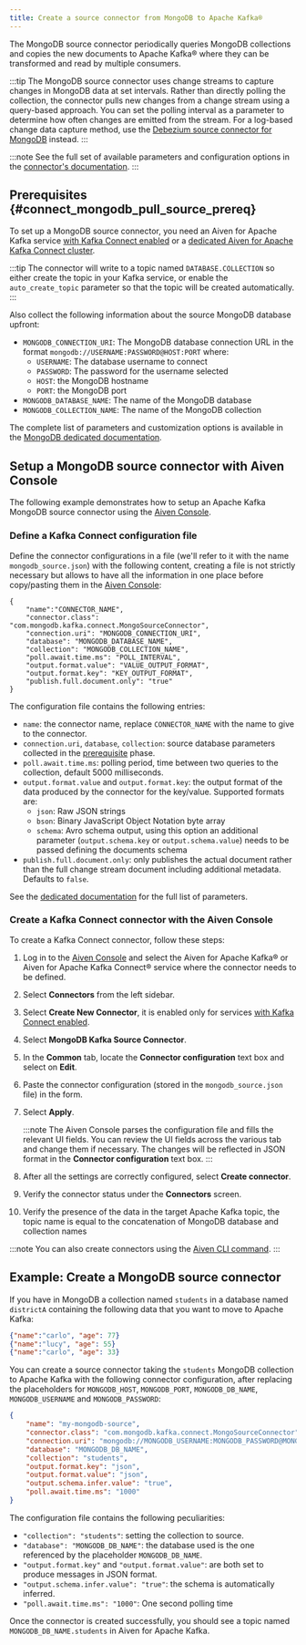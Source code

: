 ```yaml
---
title: Create a source connector from MongoDB to Apache Kafka®
---
```


The MongoDB source connector periodically queries MongoDB collections
and copies the new documents to Apache Kafka® where they can be
transformed and read by multiple consumers.

:::tip
The MongoDB source connector uses change streams to capture changes in
MongoDB data at set intervals. Rather than directly polling the
collection, the connector pulls new changes from a change stream using a
query-based approach. You can set the polling interval as a parameter to
determine how often changes are emitted from the stream. For a log-based
change data capture method, use the [Debezium source connector for
MongoDB](https://debezium.io/documentation/reference/stable/connectors/mongodb.html)
instead.
:::

:::note
See the full set of available parameters and configuration
options in the [connector's
documentation](https://docs.mongodb.com/kafka-connector/current/).
:::

## Prerequisites {#connect_mongodb_pull_source_prereq}

To set up a MongoDB source connector, you need an Aiven for Apache Kafka
service [with Kafka Connect enabled](enable-connect) or a
[dedicated Aiven for Apache Kafka Connect cluster](/docs/products/kafka/kafka-connect/get-started#apache_kafka_connect_dedicated_cluster).

:::tip
The connector will write to a topic named `DATABASE.COLLECTION` so
either create the topic in your Kafka service, or enable the
`auto_create_topic` parameter so that the topic will be created
automatically.
:::

Also collect the following information about the
source MongoDB database upfront:

-   `MONGODB_CONNECTION_URI`: The MongoDB database connection URL in the
    format `mongodb://USERNAME:PASSWORD@HOST:PORT` where:
    -   `USERNAME`: The database username to connect
    -   `PASSWORD`: The password for the username selected
    -   `HOST`: the MongoDB hostname
    -   `PORT`: the MongoDB port
-   `MONGODB_DATABASE_NAME`: The name of the MongoDB database
-   `MONGODB_COLLECTION_NAME`: The name of the MongoDB collection

The complete list of parameters and customization options is available
in the [MongoDB dedicated
documentation](https://docs.mongodb.com/kafka-connector/current/).

## Setup a MongoDB source connector with Aiven Console

The following example demonstrates how to setup an Apache Kafka MongoDB
source connector using the [Aiven Console](https://console.aiven.io/).

### Define a Kafka Connect configuration file

Define the connector configurations in a file (we'll refer to it with
the name `mongodb_source.json`) with the following content, creating a
file is not strictly necessary but allows to have all the information in
one place before copy/pasting them in the [Aiven
Console](https://console.aiven.io/):

```
{
    "name":"CONNECTOR_NAME",
    "connector.class": "com.mongodb.kafka.connect.MongoSourceConnector",
    "connection.uri": "MONGODB_CONNECTION_URI",
    "database": "MONGODB_DATABASE_NAME",
    "collection": "MONGODB_COLLECTION_NAME",
    "poll.await.time.ms": "POLL_INTERVAL",
    "output.format.value": "VALUE_OUTPUT_FORMAT",
    "output.format.key": "KEY_OUTPUT_FORMAT",
    "publish.full.document.only": "true"
}
```

The configuration file contains the following entries:

-   `name`: the connector name, replace `CONNECTOR_NAME` with the name
    to give to the connector.
-   `connection.uri`, `database`, `collection`: source database
    parameters collected in the
    [prerequisite](/docs/products/kafka/kafka-connect/howto/mongodb-poll-source-connector#connect_mongodb_pull_source_prereq) phase.
-   `poll.await.time.ms`: polling period, time between two queries to
    the collection, default 5000 milliseconds.
-   `output.format.value` and `output.format.key`: the output format of
    the data produced by the connector for the key/value. Supported
    formats are:
    -   `json`: Raw JSON strings
    -   `bson`: Binary JavaScript Object Notation byte array
    -   `schema`: Avro schema output, using this option an additional
        parameter (`output.schema.key` or `output.schema.value`) needs
        to be passed defining the documents schema
-   `publish.full.document.only`: only publishes the actual document
    rather than the full change stream document including additional
    metadata. Defaults to `false`.

See the [dedicated
documentation](https://docs.mongodb.com/kafka-connector/current/) for
the full list of parameters.

### Create a Kafka Connect connector with the Aiven Console

To create a Kafka Connect connector, follow these steps:

1.  Log in to the [Aiven Console](https://console.aiven.io/) and select
    the Aiven for Apache Kafka® or Aiven for Apache Kafka Connect®
    service where the connector needs to be defined.

2.  Select **Connectors** from the left sidebar.

3.  Select **Create New Connector**, it is enabled only for
    services
    [with Kafka Connect enabled](enable-connect).

4.  Select **MongoDB Kafka Source Connector**.

5.  In the **Common** tab, locate the **Connector configuration** text
    box and select on **Edit**.

6.  Paste the connector configuration (stored in the
    `mongodb_source.json` file) in the form.

7.  Select **Apply**.

    :::note
    The Aiven Console parses the configuration file and fills the
    relevant UI fields. You can review the UI fields across the various
    tab and change them if necessary. The changes will be reflected in
    JSON format in the **Connector configuration** text box.
    :::

8.  After all the settings are correctly configured, select **Create
    connector**.

9.  Verify the connector status under the **Connectors** screen.

10. Verify the presence of the data in the target Apache Kafka topic,
    the topic name is equal to the concatenation of MongoDB database and
    collection names

:::note
You can also create connectors using the
[Aiven CLI command](/docs/tools/cli/service/connector#avn_service_connector_create).
:::

## Example: Create a MongoDB source connector

<!-- vale off -->
If you have in MongoDB a collection named `students` in a database named
`districtA` containing the following data that you want to move to
Apache Kafka:
<!-- vale on -->

```json
{"name":"carlo", "age": 77}
{"name":"lucy", "age": 55}
{"name":"carlo", "age": 33}
```

You can create a source connector taking the `students` MongoDB
collection to Apache Kafka with the following connector configuration,
after replacing the placeholders for `MONGODB_HOST`, `MONGODB_PORT`,
`MONGODB_DB_NAME`, `MONGODB_USERNAME` and `MONGODB_PASSWORD`:

```json
{
    "name": "my-mongodb-source",
    "connector.class": "com.mongodb.kafka.connect.MongoSourceConnector",
    "connection.uri": "mongodb://MONGODB_USERNAME:MONGODB_PASSWORD@MONGODB_HOST:MONGODB_PORT",
    "database": "MONGODB_DB_NAME",
    "collection": "students",
    "output.format.key": "json",
    "output.format.value": "json",
    "output.schema.infer.value": "true",
    "poll.await.time.ms": "1000"
}
```

The configuration file contains the following peculiarities:

-   `"collection": "students"`: setting the collection to source.
-   `"database": "MONGODB_DB_NAME"`: the database used is the one
    referenced by the placeholder `MONGODB_DB_NAME`.
-   `"output.format.key"` and `"output.format.value"`: are both set to
    produce messages in JSON format.
-   `"output.schema.infer.value": "true"`: the schema is automatically
    inferred.
-   `"poll.await.time.ms": "1000"`: One second polling time

Once the connector is created successfully, you should see a topic named
`MONGODB_DB_NAME.students` in Aiven for Apache Kafka.
